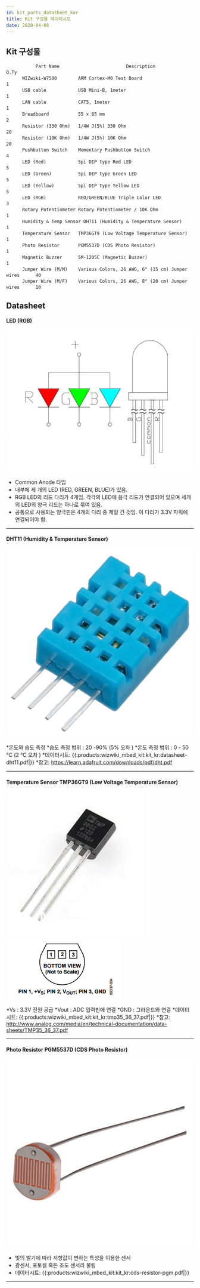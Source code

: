 ```yaml
---
id: kit_parts_datasheet_kor
title: Kit 구성물 데이터시트
date: 2020-04-08
---
```


## Kit 구성물

``` 
           Part Name                         Description                       Q.Ty
      WIZwiki-W7500        ARM Cortex-M0 Test Board                              1
      USB cable            USB Mini-B, 1meter                                    1
      LAN cable            CAT5, 1meter                                          1
      Breadboard           55 x 85 mm                                            2
      Resistor (330 Ohm)   1/4W J(5%) 330 Ohm                                   20
      Resistor (10K Ohm)   1/4W J(5%) 10K Ohm                                   20
      Pushbutton Switch    Momentary Pushbutton Switch                           4
      LED (Red)            5pi DIP type Red LED                                  5
      LED (Green)          5pi DIP type Green LED                                5
      LED (Yellow)         5pi DIP type Yellow LED                               5
      LED (RGB)            RED/GREEN/BLUE Triple Color LED                       3
      Rotary Potentiometer Rotary Potentiometer / 10K Ohm                        1
      Humidity & Temp Sensor DHT11 (Humidity & Temperature Sensor)               1
      Temperature Sensor   TMP36GT9 (Low Voltage Temperature Sensor)             1
      Photo Resistor       PGM5537D (CDS Photo Resistor)                         1
      Magnetic Buzzer      SM-1205C (Magnetic Buzzer)                            1
      Jumper Wire (M/M)    Various Colors, 26 AWG, 6" (15 cm) Jumper wires      40
      Jumper Wire (M/F)    Various Colors, 26 AWG, 8" (20 cm) Jumper wires      10
```

## Datasheet

#### LED (RGB)

![](/img/products/wizwiki_mbed_kit/kit_kr/rgb_led_common_anode.jpg)


  * Common Anode 타입
  * 내부에 세 개의 LED (RED, GREEN, BLUE)가 있음.
  * RGB LED의 리드 다리가 4개임. 각각의 LED에 음극 리드가 연결되어 있으며 세개의 LED의 양극 리드는 하나로 묶여 있음.
  * 공통으로 사용되는 양극핀은 4개의 다리 중 제일 긴 것임. 이 다리가 3.3V 파워에 연결되어야 함.


-----

#### DHT11 (Humidity & Temperature Sensor)

![](/img/products/wizwiki_mbed_kit/kit_kr/dht-11.png)

  *온도와 습도 측정
  *습도 측정 범위 : 20 -90% (5%  오차 )
  *온도 측정 범위 : 0 - 50 ℃ (2 ℃ 오차 )
  *데이터시트: {{:products:wizwiki_mbed_kit:kit_kr:datasheet-dht11.pdf|}}
  *참고: https://learn.adafruit.com/downloads/pdf/dht.pdf

-----

#### Temperature Sensor TMP36GT9 (Low Voltage Temperature Sensor)

![](/img/products/wizwiki_mbed_kit/kit_kr/tmp36gt9.jpg)
![](/img/products/wizwiki_mbed_kit/kit_kr/tmp36gt9_pin.png)

 *Vs : 3.3V 전원 공급
 *Vout : ADC 입력핀에 연결
 *GND : 그라운드와 연결
 *데이터시트: {{:products:wizwiki_mbed_kit:kit_kr:tmp35_36_37.pdf|}}
 *참고: http://www.analog.com/media/en/technical-documentation/data-sheets/TMP35_36_37.pdf


-----

#### Photo Resistor PGM5537D (CDS Photo Resistor)

![](/img/products/wizwiki_mbed_kit/kit_kr/light-detecting-resistor.jpg)

  * 빛의 밝기에 따라 저항값이 변하는 특성을 이용한 센서
  * 광센서, 포토셀 혹든 조도 센서라 불림
  * 데이터시트: {{:products:wizwiki_mbed_kit:kit_kr:cds-resistor-pgm.pdf|}}

-----